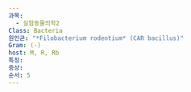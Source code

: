 ```yaml
---
과목:
  - 실험동물의학2
Class: Bacteria
원인균: "*Filobacterium rodentium* (CAR bacillus)"
Gram: (-)
host: M, R, Rb
특징: 
증상: 
순서: 5
---
```

